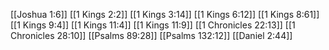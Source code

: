 [[Joshua 1:6]]
[[1 Kings 2:2]]
[[1 Kings 3:14]]
[[1 Kings 6:12]]
[[1 Kings 8:61]]
[[1 Kings 9:4]]
[[1 Kings 11:4]]
[[1 Kings 11:9]]
[[1 Chronicles 22:13]]
[[1 Chronicles 28:10]]
[[Psalms 89:28]]
[[Psalms 132:12]]
[[Daniel 2:44]]
